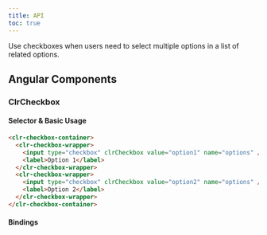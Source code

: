 ```yaml
---
title: API
toc: true
---
```


Use checkboxes when users need to select multiple options in a list of related options.

## Angular Components

### ClrCheckbox

#### Selector & Basic Usage

<doc-code>

```html
<clr-checkbox-container>
  <clr-checkbox-wrapper>
    <input type="checkbox" clrCheckbox value="option1" name="options" />
    <label>Option 1</label>
  </clr-checkbox-wrapper>
  <clr-checkbox-wrapper>
    <input type="checkbox" clrCheckbox value="option2" name="options" />
    <label>Option 2</label>
  </clr-checkbox-wrapper>
</clr-checkbox-container>
```

</doc-code>

#### Bindings

<DocComponentApi component="ClrCheckbox" item="bindings" />
<DocComponentApi component="ClrFormCommon" item="bindings" />
